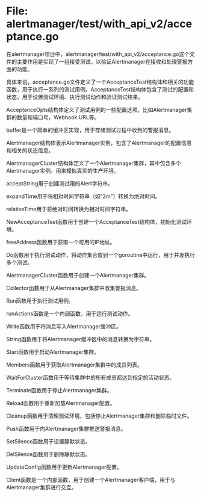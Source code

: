 # File: alertmanager/test/with_api_v2/acceptance.go

在alertmanager项目中，alertmanager/test/with_api_v2/acceptance.go这个文件的主要作用是实现了一组接受测试，以验证Alertmanager在接收和处理警报方面的功能。

具体来说，acceptance.go文件定义了一个AcceptanceTest结构体和相关的功能函数，用于执行一系列的测试用例。AcceptanceTest结构体包含了测试的配置和状态，用于设置测试环境、执行测试动作和验证测试结果。

AcceptanceOpts结构体定义了测试用例的一些配置选项，比如Alertmanager集群的数量和端口号，Webhook URL等。

buffer是一个简单的缓冲区实现，用于存储测试过程中收到的警报消息。

Alertmanager结构体表示Alertmanager实例，包含了Alertmanager的配置信息和相关的状态信息。

AlertmanagerCluster结构体定义了一个Alertmanager集群，其中包含多个Alertmanager实例，用来模拟真实的生产环境。

acceptString用于创建测试用的Alert字符串。

expandTime用于将相对时间字符串（如"2m"）转换为绝对时间。

relativeTime用于将绝对时间转换为相对时间字符串。

NewAcceptanceTest函数用于创建一个AcceptanceTest结构体，初始化测试环境。

freeAddress函数用于获取一个可用的IP地址。

Do函数用于执行测试动作，将动作集合放到一个goroutine中运行，用于并发执行多个测试。

AlertmanagerCluster函数用于创建一个Alertmanager集群。

Collector函数用于从Alertmanager集群中收集警报消息。

Run函数用于执行测试用例。

runActions函数是一个内部函数，用于运行测试动作。

Write函数用于将消息写入Alertmanager缓冲区。

String函数用于将Alertmanager缓冲区中的消息转换为字符串。

Start函数用于启动Alertmanager集群。

Members函数用于获取Alertmanager集群中的成员列表。

WaitForCluster函数用于等待集群中的所有成员都达到指定的活动状态。

Terminate函数用于停止Alertmanager集群。

Reload函数用于重新加载Alertmanager配置。

Cleanup函数用于清理测试环境，包括停止Alertmanager集群和删除临时文件。

Push函数用于向Alertmanager集群推送警报消息。

SetSilence函数用于设置静默状态。

DelSilence函数用于删除静默状态。

UpdateConfig函数用于更新Alertmanager配置。

Client函数是一个内部函数，用于创建一个Alertmanager客户端，用于与Alertmanager集群进行交互。

